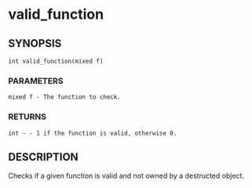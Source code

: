 # valid_function

## SYNOPSIS

    int valid_function(mixed f)

### PARAMETERS

    mixed f - The function to check.

### RETURNS

    int - - 1 if the function is valid, otherwise 0.

## DESCRIPTION

Checks if a given function is valid and not owned by a destructed
object.
